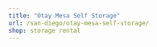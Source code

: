 ```yaml
---
title: "Otay Mesa Self Storage"
url: /san-diego/otay-mesa-self-storage/
shop: storage rental
---
```

